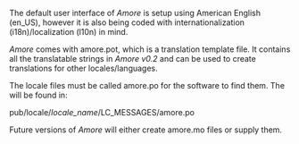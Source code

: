 The default user interface of *Amore* is setup using American English (en_US), however it is also being coded with internationalization (i18n)/localization (l10n) in mind.

*Amore* comes with amore.pot, which is a translation template file. It contains all the translatable strings in *Amore v0.2* and can be used to create translations for other locales/languages.

The locale files must be called amore.po for the software to find them. The will be found in:

pub/locale/*locale_name*/LC_MESSAGES/amore.po

Future versions of *Amore* will either create amore.mo files or supply them. 
